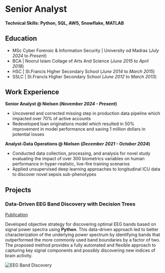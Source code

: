 # Senior Analyst

#### Technical Skills: Python, SQL, AWS, Snowflake, MATLAB

## Education
- MSc Cyber Forensic & Information Security | University od Madras (_July 2024_ to _Present_)								       		
- BCA	| Noorul Islam Collage of Arts And Science (_June 2015_ to _April 2018_)	 			        		
- HSC | St.Francis Higher Secondary School (_June 2014_ to _March 2015_)
- SSLC | St.Francis Higher Secondary School (_June 2012_ to _March 2013_)

## Work Experience
**Senior Analyst @ Nielsen (_November 2024 - Present_)**
- Uncovered and corrected missing step in production data pipeline which impacted over 70% of active accounts
- Redeveloped loan originations model which resulted in 50% improvement in model performance and saving 1 million dollars in potential losses

**Analyst-Data Operations @ Nielsen (_December 2021 - October 2024_)**
- Conducted data collection, processing, and analysis for novel study evaluating the impact of over 300 biometrics variables on human performance in hyper-realistic, live-fire training scenarios
- Applied unsupervised deep learning approaches to longitudinal ICU data to discover novel sepsis sub-phenotypes

## Projects
### Data-Driven EEG Band Discovery with Decision Trees
[Publication](https://www.mdpi.com/1424-8220/22/8/3048)

Developed objective strategy for discovering optimal EEG bands based on signal power spectra using **Python**. This data-driven approach led to better characterization of the underlying power spectrum by identifying bands that outperformed the more commonly used band boundaries by a factor of two. The proposed method provides a fully automated and flexible approach to capturing key signal components and possibly discovering new indices of brain activity.

![EEG Band Discovery](/assets/img/eeg_band_discovery.jpeg)
